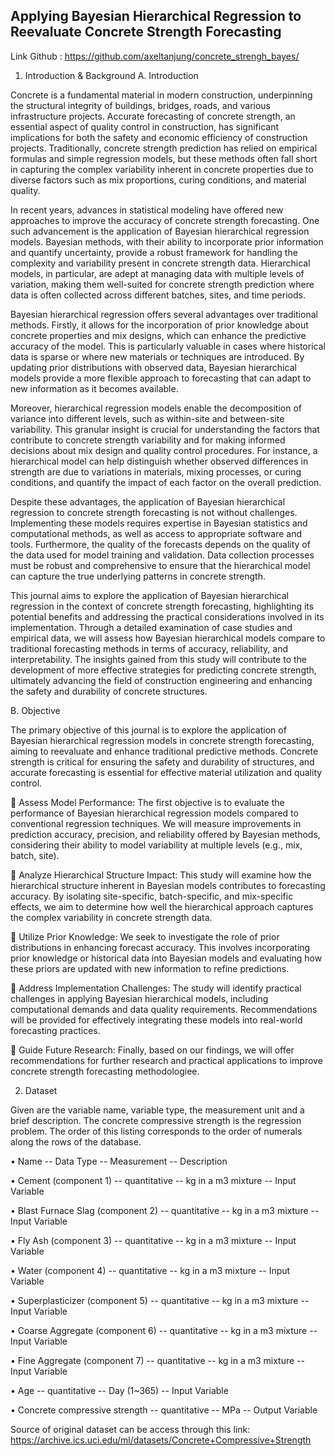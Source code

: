 ## Applying Bayesian Hierarchical Regression to Reevaluate Concrete Strength Forecasting

Link Github		: https://github.com/axeltanjung/concrete_strengh_bayes/
1.	Introduction & Background
A.	Introduction

Concrete is a fundamental material in modern construction, underpinning the structural integrity of buildings, bridges, roads, and various infrastructure projects. Accurate forecasting of concrete strength, an essential aspect of quality control in construction, has significant implications for both the safety and economic efficiency of construction projects. Traditionally, concrete strength prediction has relied on empirical formulas and simple regression models, but these methods often fall short in capturing the complex variability inherent in concrete properties due to diverse factors such as mix proportions, curing conditions, and material quality.

In recent years, advances in statistical modeling have offered new approaches to improve the accuracy of concrete strength forecasting. One such advancement is the application of Bayesian hierarchical regression models. Bayesian methods, with their ability to incorporate prior information and quantify uncertainty, provide a robust framework for handling the complexity and variability present in concrete strength data. Hierarchical models, in particular, are adept at managing data with multiple levels of variation, making them well-suited for concrete strength prediction where data is often collected across different batches, sites, and time periods.

Bayesian hierarchical regression offers several advantages over traditional methods. Firstly, it allows for the incorporation of prior knowledge about concrete properties and mix designs, which can enhance the predictive accuracy of the model. This is particularly valuable in cases where historical data is sparse or where new materials or techniques are introduced. By updating prior distributions with observed data, Bayesian hierarchical models provide a more flexible approach to forecasting that can adapt to new information as it becomes available.

Moreover, hierarchical regression models enable the decomposition of variance into different levels, such as within-site and between-site variability. This granular insight is crucial for understanding the factors that contribute to concrete strength variability and for making informed decisions about mix design and quality control procedures. For instance, a hierarchical model can help distinguish whether observed differences in strength are due to variations in materials, mixing processes, or curing conditions, and quantify the impact of each factor on the overall prediction.

Despite these advantages, the application of Bayesian hierarchical regression to concrete strength forecasting is not without challenges. Implementing these models requires expertise in Bayesian statistics and computational methods, as well as access to appropriate software and tools. Furthermore, the quality of the forecasts depends on the quality of the data used for model training and validation. Data collection processes must be robust and comprehensive to ensure that the hierarchical model can capture the true underlying patterns in concrete strength.

This journal aims to explore the application of Bayesian hierarchical regression in the context of concrete strength forecasting, highlighting its potential benefits and addressing the practical considerations involved in its implementation. Through a detailed examination of case studies and empirical data, we will assess how Bayesian hierarchical models compare to traditional forecasting methods in terms of accuracy, reliability, and interpretability. The insights gained from this study will contribute to the development of more effective strategies for predicting concrete strength, ultimately advancing the field of construction engineering and enhancing the safety and durability of concrete structures.



B.	Objective

The primary objective of this journal is to explore the application of Bayesian hierarchical regression models in concrete strength forecasting, aiming to reevaluate and enhance traditional predictive methods. Concrete strength is critical for ensuring the safety and durability of structures, and accurate forecasting is essential for effective material utilization and quality control.

	Assess Model Performance: The first objective is to evaluate the performance of Bayesian hierarchical regression models compared to conventional regression techniques. We will measure improvements in prediction accuracy, precision, and reliability offered by Bayesian methods, considering their ability to model variability at multiple levels (e.g., mix, batch, site).

	Analyze Hierarchical Structure Impact: This study will examine how the hierarchical structure inherent in Bayesian models contributes to forecasting accuracy. By isolating site-specific, batch-specific, and mix-specific effects, we aim to determine how well the hierarchical approach captures the complex variability in concrete strength data.

	Utilize Prior Knowledge: We seek to investigate the role of prior distributions in enhancing forecast accuracy. This involves incorporating prior knowledge or historical data into Bayesian models and evaluating how these priors are updated with new information to refine predictions.

	Address Implementation Challenges: The study will identify practical challenges in applying Bayesian hierarchical models, including computational demands and data quality requirements. Recommendations will be provided for effectively integrating these models into real-world forecasting practices.

	Guide Future Research: Finally, based on our findings, we will offer recommendations for further research and practical applications to improve concrete strength forecasting methodologiee.

2.	Dataset
   
Given are the variable name, variable type, the measurement unit and a brief description. The concrete compressive strength is the regression problem. The order of this listing corresponds to the order of numerals along the rows of the database.

•	Name -- Data Type -- Measurement -- Description

•	Cement (component 1) -- quantitative -- kg in a m3 mixture -- Input Variable

•	Blast Furnace Slag (component 2) -- quantitative -- kg in a m3 mixture -- Input Variable

•	Fly Ash (component 3) -- quantitative -- kg in a m3 mixture -- Input Variable

•	Water (component 4) -- quantitative -- kg in a m3 mixture -- Input Variable

•	Superplasticizer (component 5) -- quantitative -- kg in a m3 mixture -- Input Variable

•	Coarse Aggregate (component 6) -- quantitative -- kg in a m3 mixture -- Input Variable

•	Fine Aggregate (component 7) -- quantitative -- kg in a m3 mixture -- Input Variable

•	Age -- quantitative -- Day (1~365) -- Input Variable

•	Concrete compressive strength -- quantitative -- MPa -- Output Variable

Source of original dataset can be access through this link:
https://archive.ics.uci.edu/ml/datasets/Concrete+Compressive+Strength
